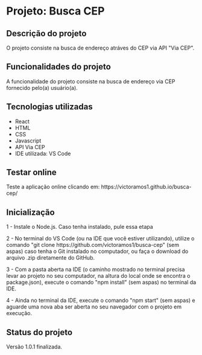 <h1>Projeto: Busca CEP</h1>


<h2>Descrição do projeto</h2>

<p>O projeto consiste na busca de endereço atráves do CEP via API "Via CEP".</p>

<h2>Funcionalidades do projeto</h2>

<p>A funcionalidade do projeto consiste na busca de endereço via CEP fornecido pelo(a) usuário(a).</p>

<h2>Tecnologias utilizadas</h2>

<ul>
    <li>React</li>
    <li>HTML</li>
    <li>CSS</li>
    <li>Javascript</li>
    <li>API Via CEP</li>
    <li>IDE utilizada: VS Code</li>
</ul>

<h2>Testar online</h2>

<p>Teste a aplicação online clicando em: https://victoramos1.github.io/busca-cep/</p>

<h2>Inicialização</h2>

<p>1 - Instale o Node.js. Caso tenha instalado, pule essa etapa</p>

<p>2 - No terminal do VS Code (ou na IDE que você estiver utilizando), utilize o comando "git clone https://github.com/victoramos1/busca-cep" (sem aspas) caso tenha o Git instalado no computador, ou faça o download do arquivo .zip diretamente do GitHub.</p>

<p>3 - Com a pasta aberta na IDE (o caminho mostrado no terminal precisa levar ao projeto no seu computador, na altura do local onde se encontra o package.json), execute o comando "npm install" (sem aspas) no terminal da IDE.</p>

<p>4 - Ainda no terminal da IDE, execute o comando "npm start" (sem aspas) e aguarde uma nova aba ser aberta no seu navegador com o projeto em execução.</p>

<h2>Status do projeto</h2>

<p>Versão 1.0.1 finalizada.</p>
